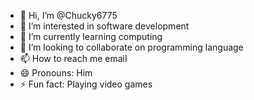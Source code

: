 - 👋 Hi, I’m @Chucky6775
- 👀 I’m interested in software development
- 🌱 I’m currently learning computing
- 💞️ I’m looking to collaborate on programming language
- 📫 How to reach me email
- 😄 Pronouns: Him
- ⚡ Fun fact: Playing video games

<!---
Chucky6775/Chucky6775 is a ✨ special ✨ repository because its `README.md` (this file) appears on your GitHub profile.
You can click the Preview link to take a look at your changes.
--->

